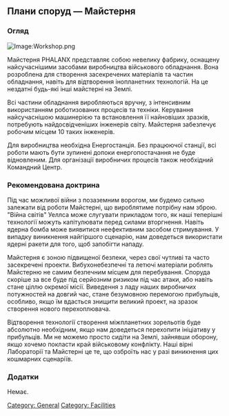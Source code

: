 ## Плани споруд — Майстерня

### Огляд

![Image:Workshop.png](Workshop.png "Image:Workshop.png")

Майстерня PHALANX представляє собою невелику фабрику, оснащену
найсучаснішими засобами виробництва військового обладнання. Вона
розроблена для створення засекречених матеріалів та частин обладнання,
навіть для відтворення інопланетних технологій. На це нездатні будь-які
інші майстерні на Землі.

Всі частини обладнання виробляються вручну, з інтенсивним використанням
роботизованих процесів та техніки. Керування найсучаснішою машинерією та
встановлення її найновіших зразків, потребують найдосвідченіших
інженерів світу. Майстерня забезпечує робочим місцем 10 таких інженерів.

Для виробництва необхідна Енергостанція. Без працюючої станції, всі
роботи мають бути зупинені допоки енергопостачання не буде відновленим.
Для організації виробничих процесів також необхідний Командний Центр.

### Рекомендована доктрина

Під час можливої війни з позаземним ворогом, ми будемо сильно залежати
від роботи Майстерні, що вироблятиме потрібну нам зброю. "Війна світів"
Уеллса може слугувати прикладом того, як наші теперішні технології
можуть капітулювати перед силами вторгнення. Навіть ядерна бомба може
виявитися неефективним засобом стримування. У випадку виникнення
найгіршого сценарію, нам доведеться використати ядерні ракети для того,
щоб запобігти нападу.

Майстерня є зоною підвищеної безпеки, через свої чутливі та часто
засекречені проекти. Вибухонебезпечні та летючі матеріали роблять
Майстерню не самим безпечним місцем для перебування. Споруда скоріше за
все буде під серйозним ризиком під час атаки, або навіть стане ціллю
окремої місії. Виведення з ладу наших виробничих потужностей на довгий
час, стане безумовною перемогою прибульців, особливо, якщо їм вдасться
знищити великий проект, на зразок створення нового перехоплювача.

Відтворення технології створення міжпланетних зорельотів буде абсолютно
необхідним, якщо нам доведеться перехопити ініціативу у прибульців. Ми
не можемо просто сидіти на Землі, зайнявши оборону, якщо хочемо покласти
край військовому конфлікту. Наші вірні Лабораторії та Майстерні це те,
що озброїть нас у разі виникнення цих кошмарних сценаріїв.

### Додатки

Немає.

[Category: General](Category:_General "wikilink") [Category:
Facilities](Category:_Facilities "wikilink")